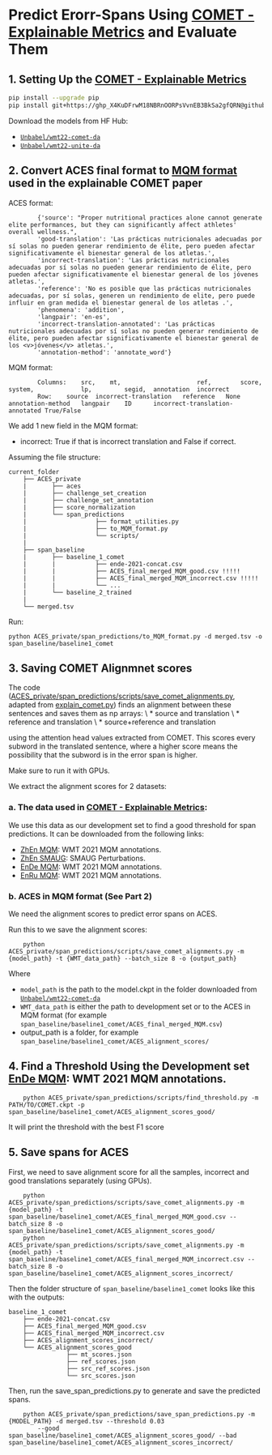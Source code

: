 # Predict Erorr-Spans Using [COMET - Explainable Metrics](https://arxiv.org/pdf/2305.11806.pdf) and Evaluate Them

## 1. Setting Up the [COMET - Explainable Metrics](https://arxiv.org/pdf/2305.11806.pdf)
```bash
pip install --upgrade pip 
pip install git+https://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@github.com/Unbabel/COMET.git@explainable-metrics
```

Download the models from HF Hub:
- [`Unbabel/wmt22-comet-da`](https://huggingface.co/Unbabel/wmt22-comet-da)
- [`Unbabel/wmt22-unite-da`](https://huggingface.co/Unbabel/wmt22-unite-da)

## 2. Convert ACES final format to [MQM format](https://github.com/Unbabel/COMET/tree/explainable-metrics) used in the explainable COMET paper

ACES format:
```
        {'source': "Proper nutritional practices alone cannot generate elite performances, but they can significantly affect athletes' overall wellness.",
        'good-translation': 'Las prácticas nutricionales adecuadas por sí solas no pueden generar rendimiento de élite, pero pueden afectar significativamente el bienestar general de los atletas.',
        'incorrect-translation': 'Las prácticas nutricionales adecuadas por sí solas no pueden generar rendimiento de élite, pero pueden afectar significativamente el bienestar general de los jóvenes atletas.',
        'reference': 'No es posible que las prácticas nutricionales adecuadas, por sí solas, generen un rendimiento de elite, pero puede influir en gran medida el bienestar general de los atletas .',
        'phenomena': 'addition',
        'langpair': 'en-es',
        'incorrect-translation-annotated': 'Las prácticas nutricionales adecuadas por sí solas no pueden generar rendimiento de élite, pero pueden afectar significativamente el bienestar general de los <v>jóvenes</v> atletas.',
        'annotation-method': 'annotate_word'}
```

MQM format:
```
        Columns:    src,    mt,                     ref,        score,  system,             lp,         segid,  annotation  incorrect
        Row:    source  incorrect-translation   reference   None    annotation-method   langpair    ID      incorrect-translation-annotated True/False
```
We add 1 new field in the MQM format: 
* incorrect: True if that is incorrect translation and False if correct.

Assuming the file structure:
```
current_folder
    ├── ACES_private
    |       ├── aces
    |       ├── challenge_set_creation
    |       ├── challenge_set_annotation
    |       ├── score_normalization
    |       └── span_predictions
    |                   ├── format_utilities.py
    |                   ├── to_MQM_format.py
    |                   └── scripts/
    |
    ├── span_baseline
    |       ├── baseline_1_comet
    |       |           ├── ende-2021-concat.csv
    |       |           ├── ACES_final_merged_MQM_good.csv !!!!!
    |       |           ├── ACES_final_merged_MQM_incorrect.csv !!!!!
    |       |           └── ...
    |       └── baseline_2_trained
    |
    └── merged.tsv
```

Run:

    python ACES_private/span_predictions/to_MQM_format.py -d merged.tsv -o span_baseline/baseline1_comet

## 3. Saving COMET Alignmnet scores

The code ([ACES_private/span_predictions/scripts/save_comet_alignments.py](https://github.com/arnisafazla/ACES_private/blob/master/span_predictions/scripts/save_COMET_alignments.py), adapted from [explain_comet.py](https://github.com/Unbabel/COMET/blob/explainable-metrics/explainable-metrics/explain_comet.py)) finds an alignment between these sentences and saves them as np arrays: \\
    * source and translation \\
    * reference and translation \\
    * source+reference and translation
    
using the attention head values extracted from COMET. This scores every subword in the translated sentence, where a higher score means the possibility that the subword is in the error span is higher.

Make sure to run it with GPUs.

We extract the alignment scores for 2 datasets: 

### a. The data used in [COMET - Explainable Metrics](https://arxiv.org/pdf/2305.11806.pdf):
We use this data as our development set to find a good threshold for span predictions. It can be downloaded from the following links:
- [ZhEn MQM](https://unbabel-experimental-data-sets.s3.eu-west-1.amazonaws.com/acl2023/zhen-2021-concat.csv): WMT 2021 MQM annotations.
- [ZhEn SMAUG](https://unbabel-experimental-data-sets.s3.eu-west-1.amazonaws.com/acl2023/zhen-smaug.csv): SMAUG Perturbations.
- [EnDe MQM](https://unbabel-experimental-data-sets.s3.eu-west-1.amazonaws.com/acl2023/ende-2021-concat.csv): WMT 2021 MQM annotations.
- [EnRu MQM](https://unbabel-experimental-data-sets.s3.eu-west-1.amazonaws.com/acl2023/enru-2021-concat.csv): WMT 2021 MQM annotations.

### b. ACES in MQM format (See Part 2)
We need the alignment scores to predict error spans on ACES.

Run this to we save the alignment scores: 

        python ACES_private/span_predictions/scripts/save_comet_alignments.py -m {model_path} -t {WMT_data_path} --batch_size 8 -o {output_path}

Where 
* ```model_path``` is the path to the model.ckpt in the folder downloaded from [`Unbabel/wmt22-comet-da`](https://huggingface.co/Unbabel/wmt22-comet-da)
* ```WMT_data_path``` is either the path to development set or to the ACES in MQM format (for example ```span_baseline/baseline1_comet/ACES_final_merged_MQM.csv```)
* output_path is a folder, for example ```span_baseline/baseline1_comet/ACES_alignment_scores/```

## 4. Find a Threshold Using the Development set [EnDe MQM](https://unbabel-experimental-data-sets.s3.eu-west-1.amazonaws.com/acl2023/ende-2021-concat.csv): WMT 2021 MQM annotations.

        python ACES_private/span_predictions/scripts/find_threshold.py -m PATH/TO/COMET.ckpt -p span_baseline/baseline1_comet/ACES_alignment_scores_good/

It will print the threshold with the best F1 score

## 5. Save spans for ACES
First, we need to save alignment score for all the samples, incorrect and good translations separately (using GPUs).

        python ACES_private/span_predictions/scripts/save_comet_alignments.py -m {model_path} -t span_baseline/baseline1_comet/ACES_final_merged_MQM_good.csv --batch_size 8 -o span_baseline/baseline1_comet/ACES_alignment_scores_good/
        python ACES_private/span_predictions/scripts/save_comet_alignments.py -m {model_path} -t span_baseline/baseline1_comet/ACES_final_merged_MQM_incorrect.csv --batch_size 8 -o span_baseline/baseline1_comet/ACES_alignment_scores_incorrect/

Then the folder structure of ```span_baseline/baseline1_comet``` looks like this with the outputs:

```
baseline_1_comet
    ├── ende-2021-concat.csv
    ├── ACES_final_merged_MQM_good.csv
    ├── ACES_final_merged_MQM_incorrect.csv
    ├── ACES_alignment_scores_incorrect/
    └── ACES_alignment_scores_good
                ├── mt_scores.json
                ├── ref_scores.json
                ├── src_ref_scores.json
                └── src_scores.json
```

Then, run the save_span_predictions.py to generate and save the predicted spans.

        python ACES_private/span_predictions/save_span_predictions.py -m {MODEL_PATH} -d merged.tsv --threshold 0.03
            --good span_baseline/baseline1_comet/ACES_alignment_scores_good/ --bad span_baseline/baseline1_comet/ACES_alignment_scores_incorrect/